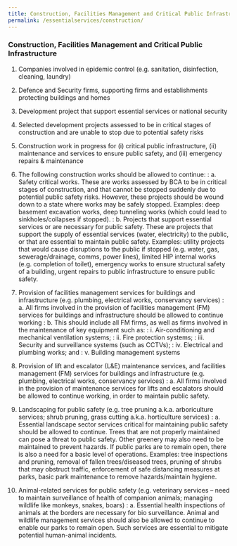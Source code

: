 ```yaml
---
title: Construction, Facilities Management and Critical Public Infrastructure
permalink: /essentialservices/construction/
---
```


### **Construction, Facilities Management and Critical Public Infrastructure**

1. Companies involved in epidemic control (e.g. sanitation, disinfection, cleaning, laundry)
2. Defence and Security firms, supporting firms and establishments protecting buildings and homes 
3. Development project that support essential services or national security 



1. Selected development projects assessed to be in critical stages of construction and are unable to stop due to potential safety risks 
2. Construction work in progress for (i) critical public infrastructure, (ii) maintenance and services to ensure public safety, and (iii) emergency repairs & maintenance
3. The following construction works should be allowed to continue:
: a. Safety critical works.  These are works assessed by BCA to be in critical stages of construction, and that cannot be stopped suddenly due to potential public safety risks.  However, these projects should be wound down to a state where works may be safely stopped. Examples:  deep basement excavation works, deep tunneling works (which could lead to sinkholes/collapses if stopped).
: b. Projects that support essential services or are necessary for public safety. These are projects that support the supply of essential services (water, electricity) to the public, or that are essential to maintain public safety. Examples: utility projects that would cause disruptions to the public  if stopped (e.g. water, gas, sewerage/drainage, comms, power lines), limited HIP internal works (e.g. completion of toilet), emergency works to ensure structural safety of a building, urgent repairs to public infrastructure to ensure public safety.



1. Provision of facilities management services for buildings and infrastructure (e.g. plumbing, electrical works, conservancy services)
: a. All firms involved in the provision of facilities management (FM) services for buildings and infrastructure should be allowed to continue working
: b. This should include all FM firms, as well as firms involved in the maintenance of key equipment such as:
: i. Air-conditioning and mechanical ventilation systems;
: ii. Fire protection systems;
: iii. Security and surveillance systems (such as CCTVs);
: iv. Electrical and plumbing works; and
: v. Building management systems



1. Provision of lift and escalator (L&E) maintenance services, and facilities management (FM) services for buildings and infrastructure (e.g. plumbing, electrical works, conservancy services) 
: a. All firms involved in the provision of maintenance services for lifts and escalators should be allowed to continue working, in order to maintain public safety.



1. Landscaping for public safety (e.g. tree pruning a.k.a. arboriculture services; shrub pruning, grass cutting a.k.a. horticulture services) 
: a. Essential landscape sector services critical for maintaining public safety should be allowed to continue.  Trees that are not properly maintained can pose a threat to public safety. Other greenery may also need to be maintained to prevent hazards. If public parks are to remain open, there is also a need for a basic level of operations. Examples: tree inspections and pruning, removal of fallen trees/diseased trees, pruning of shrubs that may obstruct traffic, enforcement of safe distancing measures at parks, basic park maintenance to remove hazards/maintain hygiene.



1. Animal-related services for public safety (e.g. veterinary services – need to maintain surveillance of health of companion animals; managing wildlife like monkeys, snakes, boars)
: a. Essential health inspections of animals at the borders are necessary for bio surveillance. Animal and wildlife management services should also be allowed to continue to enable our parks to remain open.  Such services are essential to mitigate potential human-animal incidents.
